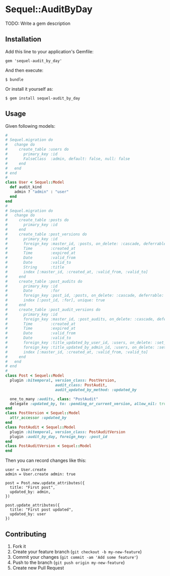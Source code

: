 # Sequel::AuditByDay

TODO: Write a gem description

## Installation

Add this line to your application's Gemfile:

    gem 'sequel-audit_by_day'

And then execute:

    $ bundle

Or install it yourself as:

    $ gem install sequel-audit_by_day

## Usage

Given following models:

```ruby
#
# Sequel.migration do
#   change do
#     create_table :users do
#       primary_key :id
#       FalseClass  :admin, default: false, null: false
#     end
#   end
# end
#
class User < Sequel::Model
  def audit_kind
    admin ? "admin" : "user"
  end
end
#
# Sequel.migration do
#   change do
#     create_table :posts do
#       primary_key :id
#     end
#     create_table :post_versions do
#       primary_key :id
#       foreign_key :master_id, :posts, on_delete: :cascade, deferrable: true
#       Time        :created_at
#       Time        :expired_at
#       Date        :valid_from
#       Date        :valid_to
#       String      :title
#       index [:master_id, :created_at, :valid_from, :valid_to]
#     end
#     create_table :post_audits do
#       primary_key :id
#       Date        :for
#       foreign_key :post_id, :posts, on_delete: :cascade, deferrable: true
#       index [:post_id, :for], unique: true
#     end
#     create_table :post_audit_versions do
#       primary_key :id
#       foreign_key :master_id, :post_audits, on_delete: :cascade, deferrable: true
#       Time        :created_at
#       Time        :expired_at
#       Date        :valid_from
#       Date        :valid_to
#       foreign_key :title_updated_by_user_id, :users, on_delete: :set_null
#       foreign_key :title_updated_by_admin_id, :users, on_delete: :set_null
#       index [:master_id, :created_at, :valid_from, :valid_to]
#     end
#   end
# end
#
class Post < Sequel::Model
  plugin :bitemporal, version_class: PostVersion,
                      audit_class: PostAudit,
                      audit_updated_by_method: :updated_by

  one_to_many :audits, class: "PostAudit"
  delegate :updated_by, to: :pending_or_current_version, allow_nil: true
end
class PostVersion < Sequel::Model
  attr_accessor :updated_by
end
class PostAudit < Sequel::Model
  plugin :bitemporal, version_class: PostAuditVersion
  plugin :audit_by_day, foreign_key: :post_id
end
class PostAuditVersion < Sequel::Model
end
```

Then you can record changes like this:

```
user = User.create
admin = User.create admin: true

post = Post.new.update_attributes({
  title: "First post",
  updated_by: admin,
})

post.update_attributes({
  title: "First post updated",
  updated_by: user
})
```

## Contributing

1. Fork it
2. Create your feature branch (`git checkout -b my-new-feature`)
3. Commit your changes (`git commit -am 'Add some feature'`)
4. Push to the branch (`git push origin my-new-feature`)
5. Create new Pull Request
